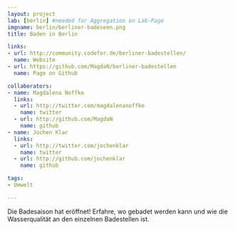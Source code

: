 ```yaml
---
layout: project
lab: [berlin] #needed for Aggregation on Lab-Page
imgname: berlin/berliner-badeseen.png
title: Baden in Berlin

links:
- url: http://community.codefor.de/berliner-badestellen/
  name: Website
- url: https://github.com/MagdaN/berliner-badestellen
  name: Page on Github

collaborators:
- name: Magdalena Noffke
  links:
  - url: http://twitter.com/magdalenanoffke
    name: twitter
  - url: http://github.com/MagdaN
    name: github
- name: Jochen Klar
  links:
  - url: http://twitter.com/jochenklar
    name: twitter
  - url: http://github.com/jochenklar
    name: github

tags:
- Umwelt

---
```


Die Badesaison hat eröffnet! Erfahre, wo gebadet werden kann und wie die Wasserqualität an den einzelnen Badestellen ist.
